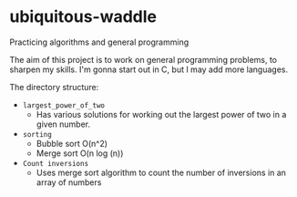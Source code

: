 # ubiquitous-waddle
Practicing algorithms and general programming

The aim of this project is to work on general programming problems, to sharpen my skills.
I'm gonna start out in C, but I may add more languages.

The directory structure:

  - ``` largest_power_of_two ``` 
      - Has various solutions for working out the largest power of two in a given number.
  - ``` sorting ```
      - Bubble sort O(n^2)
      - Merge sort O(n log (n))
  - ``` Count inversions ```
      - Uses merge sort algorithm to count the number of inversions in an array of numbers
